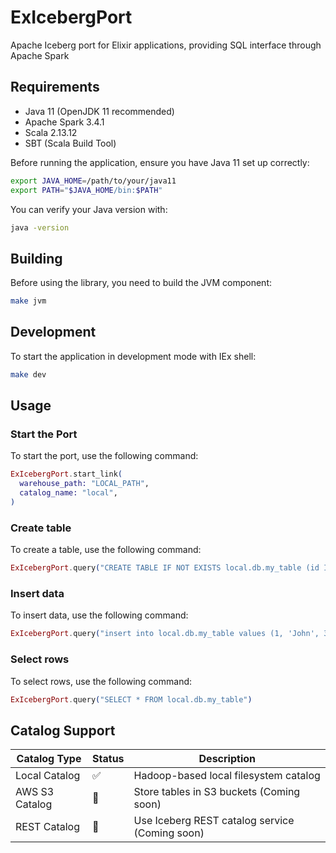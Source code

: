 # ExIcebergPort

Apache Iceberg port for Elixir applications, providing SQL interface through Apache Spark

## Requirements

- Java 11 (OpenJDK 11 recommended)
- Apache Spark 3.4.1
- Scala 2.13.12
- SBT (Scala Build Tool)

Before running the application, ensure you have Java 11 set up correctly:

```bash
export JAVA_HOME=/path/to/your/java11
export PATH="$JAVA_HOME/bin:$PATH"
```

You can verify your Java version with:

```bash
java -version
```

## Building

Before using the library, you need to build the JVM component:

```bash
make jvm
```

## Development

To start the application in development mode with IEx shell:

```bash
make dev
```

## Usage

### Start the Port

To start the port, use the following command:

```elixir
ExIcebergPort.start_link(
  warehouse_path: "LOCAL_PATH",
  catalog_name: "local",
)
```

### Create table

To create a table, use the following command:

```elixir
ExIcebergPort.query("CREATE TABLE IF NOT EXISTS local.db.my_table (id INT, name STRING, age INT) USING iceberg")
```

### Insert data

To insert data, use the following command:

```elixir
ExIcebergPort.query("insert into local.db.my_table values (1, 'John', 30), (2, 'Jane', 25), (3, 'Bob', 35)")
```

### Select rows

To select rows, use the following command:

```elixir
ExIcebergPort.query("SELECT * FROM local.db.my_table")
```

## Catalog Support

| Catalog Type   | Status | Description                                    |
| -------------- | ------ | ---------------------------------------------- |
| Local Catalog  | ✅     | Hadoop-based local filesystem catalog          |
| AWS S3 Catalog | 🔄     | Store tables in S3 buckets (Coming soon)       |
| REST Catalog   | 🔄     | Use Iceberg REST catalog service (Coming soon) |
